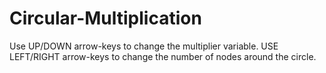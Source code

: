 # Circular-Multiplication
Use UP/DOWN arrow-keys to change the multiplier variable.
USE LEFT/RIGHT arrow-keys to change the number of nodes around the circle.